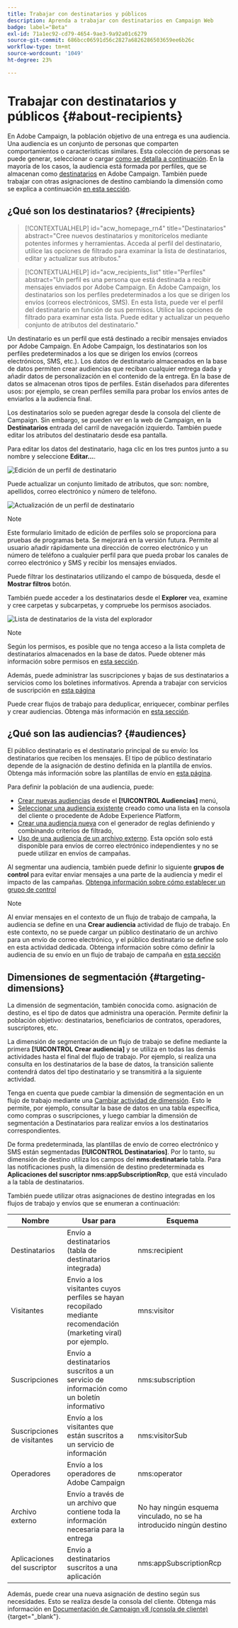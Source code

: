 ```yaml
---
title: Trabajar con destinatarios y públicos
description: Aprenda a trabajar con destinatarios en Campaign Web
badge: label="Beta"
exl-id: 71a1ec92-cd79-4654-9ae3-9a92a01c6279
source-git-commit: 686bcc06591d56c2827a6826286503659ee6b26c
workflow-type: tm+mt
source-wordcount: '1049'
ht-degree: 23%

---
```


# Trabajar con destinatarios y públicos {#about-recipients}

En Adobe Campaign, la población objetivo de una entrega es una audiencia. Una audiencia es un conjunto de personas que comparten comportamientos o características similares. Esta colección de personas se puede generar, seleccionar o cargar [como se detalla a continuación](#audiences). En la mayoría de los casos, la audiencia está formada por perfiles, que se almacenan como [destinatarios](#recipients) en Adobe Campaign. También puede trabajar con otras asignaciones de destino cambiando la dimensión como se explica a continuación [en esta sección](#targeting-dimensions).

## ¿Qué son los destinatarios? {#recipients}


>[!CONTEXTUALHELP]
>id="acw_homepage_rn4"
>title="Destinatarios"
>abstract="Cree nuevos destinatarios y monitorícelos mediante potentes informes y herramientas. Acceda al perfil del destinatario, utilice las opciones de filtrado para examinar la lista de destinatarios, editar y actualizar sus atributos."

>[!CONTEXTUALHELP]
>id="acw_recipients_list"
>title="Perfiles"
>abstract="Un perfil es una persona que está destinada a recibir mensajes enviados por Adobe Campaign. En Adobe Campaign, los destinatarios son los perfiles predeterminados a los que se dirigen los envíos (correos electrónicos, SMS). En esta lista, puede ver el perfil del destinatario en función de sus permisos. Utilice las opciones de filtrado para examinar esta lista. Puede editar y actualizar un pequeño conjunto de atributos del destinatario."

Un destinatario es un perfil que está destinado a recibir mensajes enviados por Adobe Campaign. En Adobe Campaign, los destinatarios son los perfiles predeterminados a los que se dirigen los envíos (correos electrónicos, SMS, etc.). Los datos de destinatario almacenados en la base de datos permiten crear audiencias que reciban cualquier entrega dada y añadir datos de personalización en el contenido de la entrega. En la base de datos se almacenan otros tipos de perfiles. Están diseñados para diferentes usos: por ejemplo, se crean perfiles semilla para probar los envíos antes de enviarlos a la audiencia final.

Los destinatarios solo se pueden agregar desde la consola del cliente de Campaign. Sin embargo, se pueden ver en la web de Campaign, en la **Destinatarios** entrada del carril de navegación izquierdo. También puede editar los atributos del destinatario desde esa pantalla.

Para editar los datos del destinatario, haga clic en los tres puntos junto a su nombre y seleccione **Editar...**.

![Edición de un perfil de destinatario](assets/recipient-edit.png)

Puede actualizar un conjunto limitado de atributos, que son: nombre, apellidos, correo electrónico y número de teléfono.

![Actualización de un perfil de destinatario](assets/recipient-update.png)

>[!NOTE]
>
>Este formulario limitado de edición de perfiles solo se proporciona para pruebas de programas beta. Se mejorará en la versión futura. Permite al usuario añadir rápidamente una dirección de correo electrónico y un número de teléfono a cualquier perfil para que pueda probar los canales de correo electrónico y SMS y recibir los mensajes enviados.

Puede filtrar los destinatarios utilizando el campo de búsqueda, desde el **Mostrar filtros** botón.

También puede acceder a los destinatarios desde el **Explorer** vea, examine y cree carpetas y subcarpetas, y compruebe los permisos asociados.

![Lista de destinatarios de la vista del explorador](assets/recipients-from-explorer.png)

>[!NOTE]
>
>Según los permisos, es posible que no tenga acceso a la lista completa de destinatarios almacenados en la base de datos. Puede obtener más información sobre permisos en [esta sección](../get-started/permissions.md).

Además, puede administrar las suscripciones y bajas de sus destinatarios a servicios como los boletines informativos. Aprenda a trabajar con servicios de suscripción en [esta página](manage-services.md)

Puede crear flujos de trabajo para deduplicar, enriquecer, combinar perfiles y crear audiencias. Obtenga más información en [esta sección](../workflows/gs-workflows.md).

## ¿Qué son las audiencias? {#audiences}

El público destinatario es el destinatario principal de su envío: los destinatarios que reciben los mensajes. El tipo de público destinatario depende de la asignación de destino definida en la plantilla de envíos. Obtenga más información sobre las plantillas de envío en [esta página](../msg/delivery-template.md).

Para definir la población de una audiencia, puede:

* [Crear nuevas audiencias](create-audience.md) desde el **[!UICONTROL Audiencias]** menú,
* [Seleccionar una audiencia existente](add-audience.md) creado como una lista en la consola del cliente o procedente de Adobe Experience Platform,
* [Crear una audiencia nueva](segment-builder.md) con el generador de reglas definiendo y combinando criterios de filtrado,
* [Uso de una audiencia de un archivo externo](file-audience.md). Esta opción solo está disponible para envíos de correo electrónico independientes y no se puede utilizar en envíos de campañas.

Al segmentar una audiencia, también puede definir lo siguiente **grupos de control** para evitar enviar mensajes a una parte de la audiencia y medir el impacto de las campañas. [Obtenga información sobre cómo establecer un grupo de control](control-group.md)

>[!NOTE]
>
>Al enviar mensajes en el contexto de un flujo de trabajo de campaña, la audiencia se define en una **Crear audiencia** actividad de flujo de trabajo. En este contexto, no se puede cargar un público destinatario de un archivo para un envío de correo electrónico, y el público destinatario se define solo en esta actividad dedicada. Obtenga información sobre cómo definir la audiencia de su envío en un flujo de trabajo de campaña en [esta sección](../workflows/activities/build-audience.md)

## Dimensiones de segmentación {#targeting-dimensions}

La dimensión de segmentación, también conocida como. asignación de destino, es el tipo de datos que administra una operación. Permite definir la población objetivo: destinatarios, beneficiarios de contratos, operadores, suscriptores, etc.

La dimensión de segmentación de un flujo de trabajo se define mediante la primera **[!UICONTROL Crear audiencia]** y se utiliza en todas las demás actividades hasta el final del flujo de trabajo. Por ejemplo, si realiza una consulta en los destinatarios de la base de datos, la transición saliente contendrá datos del tipo destinatario y se transmitirá a la siguiente actividad.

Tenga en cuenta que puede cambiar la dimensión de segmentación en un flujo de trabajo mediante una [Cambiar actividad de dimensión](../workflows/activities/change-dimension.md). Esto le permite, por ejemplo, consultar la base de datos en una tabla específica, como compras o suscripciones, y luego cambiar la dimensión de segmentación a Destinatarios para realizar envíos a los destinatarios correspondientes.

De forma predeterminada, las plantillas de envío de correo electrónico y SMS están segmentadas **[!UICONTROL Destinatarios]**. Por lo tanto, su dimensión de destino utiliza los campos del **nms:destinatario** tabla. Para las notificaciones push, la dimensión de destino predeterminada es **Aplicaciones del suscriptor nms:appSubscriptionRcp**, que está vinculado a la tabla de destinatarios.

También puede utilizar otras asignaciones de destino integradas en los flujos de trabajo y envíos que se enumeran a continuación:

| Nombre | Usar para | Esquema |
|---|---|---|
| Destinatarios | Envío a destinatarios (tabla de destinatarios integrada) | nms:recipient |
| Visitantes | Envío a los visitantes cuyos perfiles se hayan recopilado mediante recomendación (marketing viral) por ejemplo. | mns:visitor |
| Suscripciones | Envío a destinatarios suscritos a un servicio de información como un boletín informativo | nms:subscription |
| Suscripciones de visitantes | Envío a los visitantes que están suscritos a un servicio de información | nms:visitorSub |
| Operadores | Envío a los operadores de Adobe Campaign | nms:operator |
| Archivo externo | Envío a través de un archivo que contiene toda la información necesaria para la entrega | No hay ningún esquema vinculado, no se ha introducido ningún destino |
| Aplicaciones del suscriptor | Envío a destinatarios suscritos a una aplicación | nms:appSubscriptionRcp |

Además, puede crear una nueva asignación de destino según sus necesidades. Esto se realiza desde la consola del cliente. Obtenga más información en [Documentación de Campaign v8 (consola de cliente)](https://experienceleague.adobe.com/docs/campaign/campaign-v8/audience/add-profiles/target-mappings.html#new-mapping){target="_blank"}.
